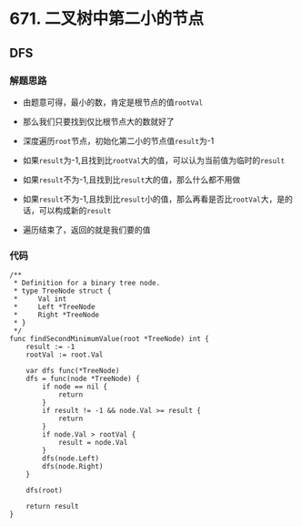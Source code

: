 # 671. 二叉树中第二小的节点

## DFS
### 解题思路
+ 由题意可得，最小的数，肯定是根节点的值``rootVal``
+ 那么我们只要找到仅比根节点大的数就好了
+ 深度遍历``root``节点，初始化第二小的节点值``result``为-1

+ 如果``result``为-1,且找到比``rootVal``大的值，可以认为当前值为临时的``result``
+ 如果``result``不为-1,且找到比``result``大的值，那么什么都不用做
+ 如果``result``不为-1,且找到比``result``小的值，那么再看是否比``rootVal``大，是的话，可以构成新的``result``
+ 遍历结束了，返回的就是我们要的值

### 代码

```golang
/**
 * Definition for a binary tree node.
 * type TreeNode struct {
 *     Val int
 *     Left *TreeNode
 *     Right *TreeNode
 * }
 */
func findSecondMinimumValue(root *TreeNode) int {
	result := -1
	rootVal := root.Val

	var dfs func(*TreeNode)
	dfs = func(node *TreeNode) {
		if node == nil {
			return
		}
		if result != -1 && node.Val >= result {
			return
		}
		if node.Val > rootVal {
			result = node.Val
		}
		dfs(node.Left)
		dfs(node.Right)
	}

	dfs(root)

	return result
}
```
